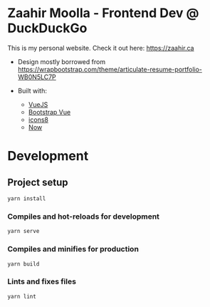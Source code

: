 # Zaahir Moolla - Frontend Dev @ DuckDuckGo

This is my personal website. Check it out here: https://zaahir.ca

- Design mostly borrowed from https://wrapbootstrap.com/theme/articulate-resume-portfolio-WB0N5LC7P

- Built with:
  - [VueJS](https://vuejs.org/)
  - [Bootstrap Vue](https://bootstrap-vue.js.org/)
  - [icons8](https://icons8.com)
  - [Now](https://zeit.co/home)


# Development

## Project setup
```
yarn install
```

### Compiles and hot-reloads for development
```
yarn serve
```

### Compiles and minifies for production
```
yarn build
```

### Lints and fixes files
```
yarn lint
```
